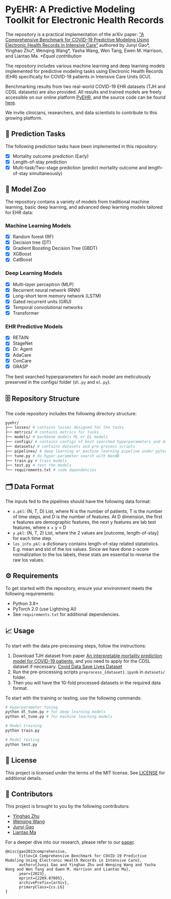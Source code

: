 # PyEHR: A Predictive Modeling Toolkit for Electronic Health Records

The repository is a practical implementation of the arXiv paper: ["A Comprehensive Benchmark for COVID-19 Predictive Modeling Using Electronic Health Records in Intensive Care"](https://doi.org/10.48550/arxiv.2209.07805) authored by Junyi Gao*, Yinghao Zhu*, Wenqing Wang*, Yasha Wang, Wen Tang, Ewen M. Harrison, and Liantao Ma.
*\*Equal contribution*

The repository includes various machine learning and deep learning models implemented for predictive modeling tasks using Electronic Health Records (EHR) specifically for COVID-19 patients in Intensive Care Units (ICU).

Benchmarking results from two real-world COVID-19 EHR datasets (TJH and CDSL datasets) are also provided. All results and trained models are freely accessible on our online platform [PyEHR](https://pyehr.netlify.app), and the source code can be found [here](https://github.com/yhzhu99/pyehr-playground).

We invite clinicians, researchers, and data scientists to contribute to this growing platform.

## 🎯 Prediction Tasks

The following prediction tasks have been implemented in this repository:

- [x] Mortality outcome prediction (Early)
- [x] Length-of-stay prediction
- [x] Multi-task/Two-stage prediction (predict mortality outcome and length-of-stay simultaneously)

## 🚀 Model Zoo

The repository contains a variety of models from traditional machine learning, basic deep learning, and advanced deep learning models tailored for EHR data:

### Machine Learning Models

- [x] Random forest (RF)
- [x] Decision tree (DT)
- [x] Gradient Boosting Decision Tree (GBDT)
- [x] XGBoost
- [x] CatBoost

### Deep Learning Models

- [x] Multi-layer perceptron (MLP)
- [x] Recurrent neural network (RNN)
- [x] Long-short term memory network (LSTM)
- [x] Gated recurrent units (GRU)
- [x] Temporal convolutional networks
- [x] Transformer

### EHR Predictive Models

- [x] RETAIN
- [x] StageNet
- [x] Dr. Agent
- [x] AdaCare
- [x] ConCare
- [x] GRASP

The best searched hyperparameters for each model are meticulously preserved in the configs/ folder (`dl.py` and `ml.py`).

## 🗄️ Repository Structure

The code repository includes the following directory structure:

```bash
pyehr/
├── losses/ # contains losses designed for the tasks
├── metrics/ # contains metrics for tasks
├── models/ # backbone models ML or DL models
├── configs/ # contains configs of best searched hyperparameters and dataset related configs
├── datasets/ # contains datasets and pre-process scripts
├── pipelines/ # deep learning or machine learning pipeline under pytorch lightning framework
├── tune.py # do hyper-parameter search with WandB
├── train.py # train models
├── test.py # test the models
└── requirements.txt # code dependencies
```

## 🗂️ Data Format

The inputs fed to the pipelines should have the following data format:

- `x.pkl`: (N, T, D) List, where N is the number of patients, T is the number of time steps, and D is the number of features. At D dimension, the first x features are demographic features, the next y features are lab test features, where x + y = D
- `y.pkl`: (N, T, 2) List, where the 2 values are [outcome, length-of-stay] for each time step.
- `los_info.pkl`: a dictionary contains length-of-stay related statatistics. E.g. mean and std of the los values. Since we have done z-score normalization to the los labels, these stats are essential to reverse the raw los values.

## ⚙️ Requirements

To get started with the repository, ensure your environment meets the following requirements:

- Python 3.8+
- PyTorch 2.0 (use Lightning AI)
- See `requirements.txt` for additional dependencies.

## 📈 Usage

To start with the data pre-precessing steps, follow the instructions:

1. Download TJH dataset from paper [An interpretable mortality prediction model for COVID-19 patients](https://www.nature.com/articles/s42256-020-0180-7), and you need to apply for the CDSL dataset if necessary. [Covid Data Save Lives Dataset](https://www.hmhospitales.com/prensa/notas-de-prensa/comunicado-covid-data-save-lives)
3. Run the pre-processing scripts `preprocess_{dataset}.ipynb` in `datasets/` folder.
4. Then you will have the 10-fold processed datasets in the required data format.

To start with the training or testing, use the following commands:

```bash
# Hyperparameter tuning
python dl_tune.py # for deep learning models
python ml_tune.py # for machine learning models

# Model training
python train.py

# Model testing
python test.py
```

## 📜 License

This project is licensed under the terms of the MIT license. See [LICENSE](LICENSE) for additional details.

## 🙏 Contributors

This project is brought to you by the following contributors:

- [Yinghao Zhu](https://github.com/yhzhu99)
- [Wenqing Wang](https://github.com/ericaaaaaaaa)
- [Junyi Gao](https://github.com/v1xerunt)
- [Liantao Ma](https://github.com/massltime)

For a deeper dive into our research, please refer to our [paper](https://doi.org/10.48550/arxiv.2209.07805).

```
@misc{gao2023comprehensive,
      title={A Comprehensive Benchmark for COVID-19 Predictive Modeling Using Electronic Health Records in Intensive Care}, 
      author={Junyi Gao and Yinghao Zhu and Wenqing Wang and Yasha Wang and Wen Tang and Ewen M. Harrison and Liantao Ma},
      year={2023},
      eprint={2209.07805},
      archivePrefix={arXiv},
      primaryClass={cs.LG}
}
```
